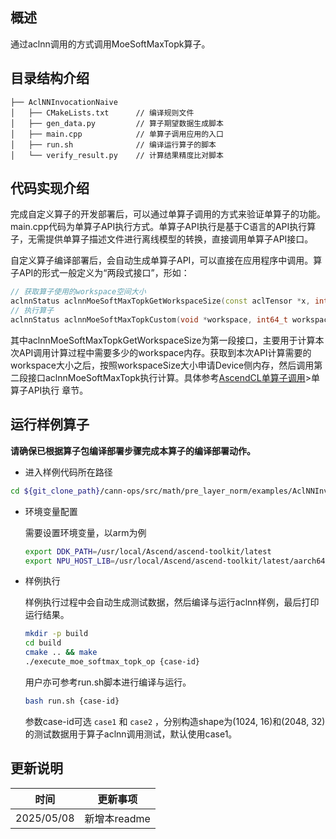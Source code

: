 ## 概述

通过aclnn调用的方式调用MoeSoftMaxTopk算子。

## 目录结构介绍

```
├── AclNNInvocationNaive
│   ├── CMakeLists.txt      // 编译规则文件
│   ├── gen_data.py         // 算子期望数据生成脚本
│   ├── main.cpp            // 单算子调用应用的入口
│   ├── run.sh              // 编译运行算子的脚本
│   └── verify_result.py    // 计算结果精度比对脚本
```

## 代码实现介绍

完成自定义算子的开发部署后，可以通过单算子调用的方式来验证单算子的功能。main.cpp代码为单算子API执行方式。单算子API执行是基于C语言的API执行算子，无需提供单算子描述文件进行离线模型的转换，直接调用单算子API接口。

自定义算子编译部署后，会自动生成单算子API，可以直接在应用程序中调用。算子API的形式一般定义为“两段式接口”，形如：

```cpp
// 获取算子使用的workspace空间大小
aclnnStatus aclnnMoeSoftMaxTopkGetWorkspaceSize(const aclTensor *x, int64_t k, const aclTensor *yOut, const aclTensor *indicesOut, uint64_t *workspaceSize, aclOpExecutor **executor);
// 执行算子
aclnnStatus aclnnMoeSoftMaxTopkCustom(void *workspace, int64_t workspaceSize, aclOpExecutor **executor, aclrtStream stream);
```

其中aclnnMoeSoftMaxTopkGetWorkspaceSize为第一段接口，主要用于计算本次API调用计算过程中需要多少的workspace内存。获取到本次API计算需要的workspace大小之后，按照workspaceSize大小申请Device侧内存，然后调用第二段接口aclnnMoeSoftMaxTopk执行计算。具体参考[AscendCL单算子调用](https://hiascend.com/document/redirect/CannCommunityAscendCInVorkSingleOp)>单算子API执行 章节。

## 运行样例算子
  **请确保已根据算子包编译部署步骤完成本算子的编译部署动作。**
  
  - 进入样例代码所在路径
  
  ```bash
  cd ${git_clone_path}/cann-ops/src/math/pre_layer_norm/examples/AclNNInvocationNaive
  ```
  
  - 环境变量配置
    
    需要设置环境变量，以arm为例
    
    ```bash
    export DDK_PATH=/usr/local/Ascend/ascend-toolkit/latest
    export NPU_HOST_LIB=/usr/local/Ascend/ascend-toolkit/latest/aarch64-linux/devlib
    ```
  - 样例执行
    
    样例执行过程中会自动生成测试数据，然后编译与运行aclnn样例，最后打印运行结果。
    
    ```bash
    mkdir -p build
    cd build
    cmake .. && make
    ./execute_moe_softmax_topk_op {case-id}
    ```
    
    用户亦可参考run.sh脚本进行编译与运行。
    
    ```bash
    bash run.sh {case-id}
    ```
    
    参数case-id可选 `case1` 和 `case2` ，分别构造shape为(1024, 16)和(2048, 32)的测试数据用于算子aclnn调用测试，默认使用case1。

## 更新说明

| 时间       | 更新事项     |
| ---------- | ------------ |
| 2025/05/08 | 新增本readme |
